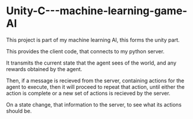 # Unity-C---machine-learning-game-AI

This project is part of my machine learning AI, this forms the unity part.

This provides the client code, that connects to my python server.

It transmits the current state that the agent sees of the world, and any rewards obtained by the agent.

Then, if a message is recieved from the server, containing actions for the agent to execute, then it will
proceed to repeat that action, until either the action is complete or a new set of actions is recieved by the server.

On a state change, that information to the server, to see what its actions should be.
